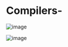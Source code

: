   # Compilers-

![image](https://user-images.githubusercontent.com/48018295/120896378-85721a00-c621-11eb-94f2-b88c808c8e81.png)

![image](https://user-images.githubusercontent.com/48018295/120896315-42b04200-c621-11eb-9b06-eecddb770dd8.png)

